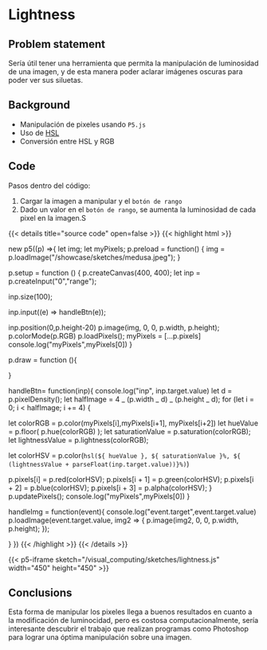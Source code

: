 # Lightness

## Problem statement

Sería útil tener una herramienta que permita la manipulación de luminosidad de una imagen, y de esta manera poder aclarar imágenes oscuras para poder ver sus siluetas.

## Background

- Manipulación de pixeles usando `P5.js`
- Uso de [HSL](https://en.wikipedia.org/wiki/HSL_and_HSV#Lightness)
- Conversión entre HSL y RGB

## Code

Pasos dentro del código:

1. Cargar la imagen a manipular y el `botón de rango`
2. Dado un valor en el `botón de rango`, se aumenta la luminosidad de cada pixel en la imagen.S

{{< details title="source code" open=false >}}
{{< highlight html >}}

new p5((p) =>{
let img;
let myPixels;
p.preload = function() {
img = p.loadImage("/showcase/sketches/medusa.jpeg");
}

p.setup = function () {
p.createCanvas(400, 400);
let inp = p.createInput("0","range");

inp.size(100);

inp.input((e) => handleBtn(e));

inp.position(0,p.height-20)
p.image(img, 0, 0, p.width, p.height);
p.colorMode(p.RGB)
p.loadPixels();
myPixels = [...p.pixels]
console.log("myPixels",myPixels[0])
}

p.draw = function (){

}

handleBtn= function(inp){
console.log("inp", inp.target.value)
let d = p.pixelDensity();
let halfImage = 4 _ (p.width _ d) _ (p.height _ d);
for (let i = 0; i < halfImage; i += 4) {

let colorRGB = p.color(myPixels[i],myPixels[i+1], myPixels[i+2])
let hueValue = p.floor( p.hue(colorRGB) );
let saturationValue = p.saturation(colorRGB);
let lightnessValue = p.lightness(colorRGB);

let colorHSV = p.color(`hsl(${ hueValue }, ${ saturationValue }%, ${ (lightnessValue + parseFloat(inp.target.value))}%)`)

p.pixels[i] = p.red(colorHSV);
p.pixels[i + 1] = p.green(colorHSV);
p.pixels[i + 2] = p.blue(colorHSV);
p.pixels[i + 3] = p.alpha(colorHSV);
}
p.updatePixels();
console.log("myPixels",myPixels[0])
}

handleImg = function(event){
console.log("event.target",event.target.value)
p.loadImage(event.target.value, img2 => {
p.image(img2, 0, 0, p.width, p.height);
});

}
})
{{< /highlight >}}
{{< /details >}}

{{< p5-iframe sketch="/visual_computing/sketches/lightness.js" width="450" height="450" >}}

## Conclusions

Esta forma de manipular los pixeles llega a buenos resultados en cuanto a la modificación de luminocidad, pero es costosa computacionalmente, sería interesante descubrir el trabajo que realizan programas como Photoshop para lograr una óptima manipulación sobre una imagen.
